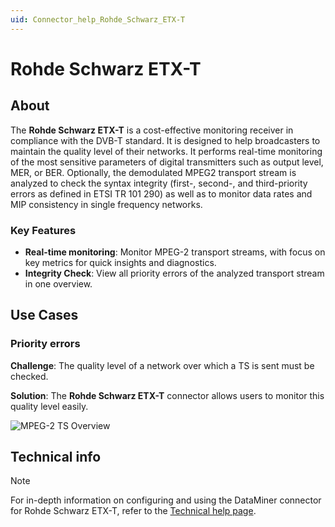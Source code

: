 ```yaml
---
uid: Connector_help_Rohde_Schwarz_ETX-T
---
```


# Rohde Schwarz ETX-T

## About

The **Rohde Schwarz ETX-T** is a cost-effective monitoring receiver in compliance with the DVB-T standard. It is designed to help broadcasters to maintain the quality level of their networks. It performs real-time monitoring of the most sensitive parameters of digital transmitters such as output level, MER, or BER. Optionally, the demodulated MPEG2 transport stream is analyzed to check the syntax integrity (first-, second-, and third-priority errors as defined in ETSI TR 101 290) as well as to monitor data rates and MIP consistency in single frequency networks.

### Key Features

- **Real-time monitoring**: Monitor MPEG-2 transport streams, with focus on key metrics for quick insights and diagnostics.
- **Integrity Check**: View all priority errors of the analyzed transport stream in one overview.

## Use Cases

### Priority errors

**Challenge**: The quality level of a network over which a TS is sent must be checked.

**Solution**: The **Rohde Schwarz ETX-T** connector allows users to monitor this quality level easily.

![MPEG-2 TS Overview](~/connector/images/Rohde_Schwarz_ETX-T_MPEG-2_TS_Overview.png)

## Technical info

> [!NOTE]
> For in-depth information on configuring and using the DataMiner connector for Rohde Schwarz ETX-T, refer to the [Technical help page](xref:Connector_help_Rohde_Schwarz_ETX-T_Technical).

